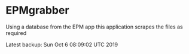 # EPMgrabber
Using a database from the EPM app this application scrapes the files as required


Latest backup: Sun Oct 6 08:09:02 UTC 2019
